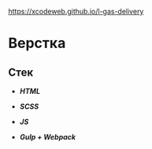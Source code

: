 https://xcodeweb.github.io/l-gas-delivery

# Верстка

## Стек

- **_HTML_**

- **_SCSS_**

- **_JS_**

- **_Gulp + Webpack_**
